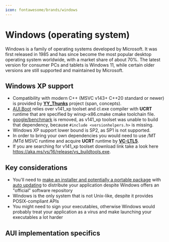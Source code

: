 ```yaml
---
icon: fontawesome/brands/windows
---
```


# Windows (operating system)

Windows is a family of operating systems developed by Microsoft. It was first released in 1985 and has since become the
most popular desktop operating system worldwide, with a market share of about 70%. The latest version for consumer PCs
and tablets is Windows 11, while certain older versions are still supported and maintained by Microsoft.

## Windows XP support

- Compatibility with modern C++ (MSVC v143+ C++20 standard or newer) is provided by **[YY_Thunks](https://github.com/Chuyu-Team/YY-Thunks)** project (span, concepts).
- [AUI.Boot](https://github.com/aui-framework/aui/blob/develop/aui.boot.cmake) relies over v141_xp toolset and cl.exe compiler with **UCRT** runtime that are specified by winxp-x86.cmake cmake toolchain file.
- [google/benchmark](https://github.com/google/benchmark) is removed, as v141_xp toolset was unable to build that dependency, because `#include <versionhelpers.h>` is missing.
- Windows XP support lower bound is SP2, as SP1 is not supported.
- In order to bring your own dependencies you would need to use /MT /MTd MSVC runtime and acquire **UCRT** runtime by **[VC-LTL5](https://github.com/Chuyu-Team/VC-LTL5)**.
- If you are searching for v141_xp toolset download link take a look here https://aka.ms/vs/16/release/vs_buildtools.exe.

## Key considerations

- You'll need to [make an installer and potentially a portable package](packaging.md) with
  [auto updating](updater.md) to distribute your application despite Windows offers an "official" software repository
- Windows is the only system that is not Unix-like, despite it provides POSIX-compliant APIs
- You might need to sign your executables, otherwise Windows would probably treat your application as a virus and make
  launching your executables a lot harder

## AUI implementation specifics